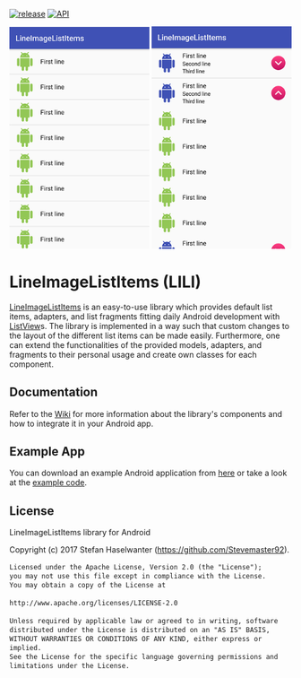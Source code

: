 [![release](https://img.shields.io/badge/release-v1.0-blue.svg)](https://github.com/Stevemaster92/LineImageListItems)
[![API](https://img.shields.io/badge/API-16%2B-brightgreen.svg?style=flat)](https://android-arsenal.com/api?level=16)

<img src="https://github.com/Stevemaster92/LineImageListItems/blob/master/screenshots/one_line_items.png" width="250"/>
<img src="https://github.com/Stevemaster92/LineImageListItems/blob/master/screenshots/three_group_one_child_items.png" width="250"/>

# LineImageListItems (LILI)
[LineImageListItems](https://github.com/Stevemaster92/LineImageListItems) is an easy-to-use library which provides default list items, adapters, and list fragments fitting daily Android development with [ListView](https://developer.android.com/reference/android/widget/ListView.html)s.
The library is implemented in a way such that custom changes to the layout of the different list items can be made easily.
Furthermore, one can extend the functionalities of the provided models, adapters, and fragments to their personal usage and create own classes for each component.


## Documentation
Refer to the [Wiki](https://github.com/Stevemaster92/LineImageListItems/wiki) for more information about the library's components and how to integrate it in your Android app.

## Example App
You can download an example Android application from [here](https://play.google.com/store) or take a look at the [example code](https://github.com/Stevemaster92/LineImageListItems/tree/master/app).

## License
LineImageListItems library for Android

Copyright (c) 2017 Stefan Haselwanter (https://github.com/Stevemaster92).

```
Licensed under the Apache License, Version 2.0 (the "License");
you may not use this file except in compliance with the License.
You may obtain a copy of the License at

http://www.apache.org/licenses/LICENSE-2.0

Unless required by applicable law or agreed to in writing, software
distributed under the License is distributed on an "AS IS" BASIS,
WITHOUT WARRANTIES OR CONDITIONS OF ANY KIND, either express or implied.
See the License for the specific language governing permissions and limitations under the License.
```
